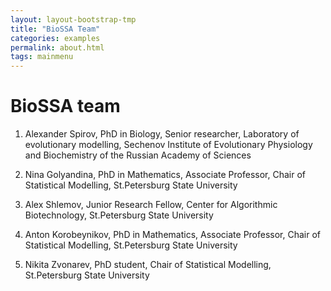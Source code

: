 ```yaml
---
layout: layout-bootstrap-tmp
title: "BioSSA Team"
categories: examples
permalink: about.html
tags: mainmenu
---
```


#  BioSSA team

1. Alexander Spirov, PhD in Biology, Senior researcher, Laboratory of evolutionary modelling, Sechenov Institute of Evolutionary Physiology and Biochemistry of the Russian Academy of Sciences

1. Nina Golyandina, PhD in Mathematics, Associate Professor, Chair of Statistical Modelling, St.Petersburg State University

1. Alex Shlemov, Junior Research Fellow,  Center for Algorithmic Biotechnology, St.Petersburg State University

1. Anton Korobeynikov, PhD in Mathematics, Associate Professor, Chair of Statistical Modelling, St.Petersburg State University

1. Nikita Zvonarev, PhD student, Chair of Statistical Modelling, St.Petersburg State University
